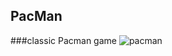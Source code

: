 ## PacMan
###classic Pacman game
![pacman](https://cloud.githubusercontent.com/assets/20156577/23769668/ce4a0b1c-0518-11e7-8d8b-40f74c7f9074.gif)
